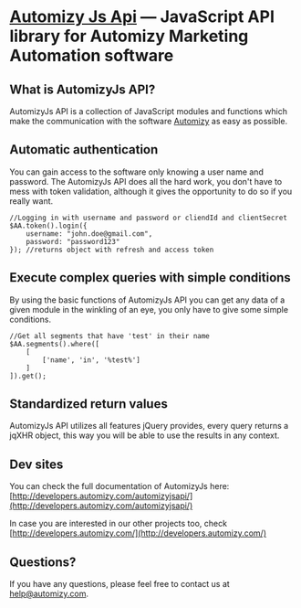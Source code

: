 [Automizy Js Api](http://developers.automizy.com/automizyjsapi) — JavaScript API library for Automizy Marketing Automation software
====================================================================================================================================


What is AutomizyJs API?
-----------------------

AutomizyJs API is a collection of JavaScript modules and functions which make the communication with the software [Automizy](http://automizy.com/) as easy as possible.


Automatic authentication
------------------------

You can gain access to the software only knowing a user name and password. The AutomizyJs API does all the hard work, you don't have to mess with token validation, although it gives the opportunity to do so if you really want.

```
//Logging in with username and password or cliendId and clientSecret
$AA.token().login({
    username: "john.doe@gmail.com",
    password: "password123"
}); //returns object with refresh and access token

```

Execute complex queries with simple conditions
-----------------------------------------

By using the basic functions of AutomizyJs API you can get any data of a given module in the winkling of an eye, you only have to give some simple conditions.

```
//Get all segments that have 'test' in their name
$AA.segments().where([
    [
        ['name', 'in', '%test%']
    ]
]).get();
```

Standardized return values
--------------------------

AutomizyJs API utilizes all features jQuery provides, every query returns a jqXHR object, this way you will be able to use the results in any context.

Dev sites
------------------
You can check the full documentation of AutomizyJs here: [http://developers.automizy.com/automizyjsapi/](http://developers.automizy.com/automizyjsapi/)

In case you are interested in our other projects too, check [http://developers.automizy.com/](http://developers.automizy.com/) 

Questions?
----------
If you have any questions, please feel free to contact us at [help@automizy.com](mailto:help@automizy.com).